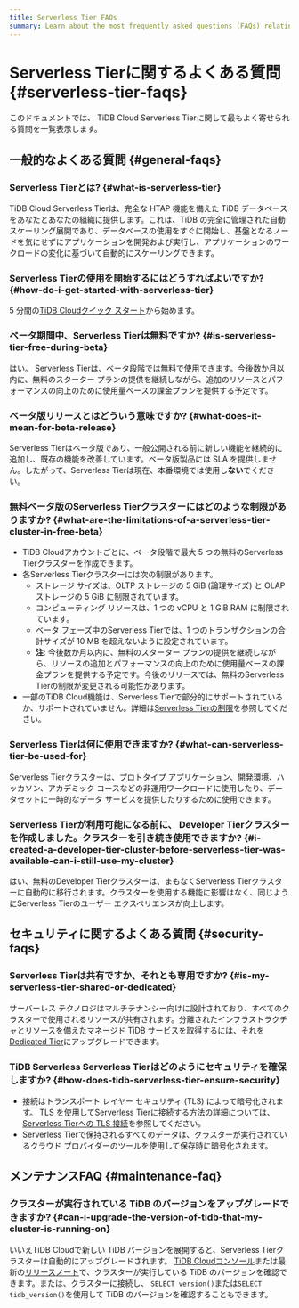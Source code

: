 ```yaml
---
title: Serverless Tier FAQs
summary: Learn about the most frequently asked questions (FAQs) relating to TiDB Cloud Serverless Tier.
---
```


# Serverless Tierに関するよくある質問 {#serverless-tier-faqs}

<!-- markdownlint-disable MD026 -->

このドキュメントでは、 TiDB Cloud Serverless Tierに関して最もよく寄せられる質問を一覧表示します。

## 一般的なよくある質問 {#general-faqs}

### Serverless Tierとは? {#what-is-serverless-tier}

TiDB Cloud Serverless Tierは、完全な HTAP 機能を備えた TiDB データベースをあなたとあなたの組織に提供します。これは、TiDB の完全に管理された自動スケーリング展開であり、データベースの使用をすぐに開始し、基盤となるノードを気にせずにアプリケーションを開発および実行し、アプリケーションのワークロードの変化に基づいて自動的にスケーリングできます。

### Serverless Tierの使用を開始するにはどうすればよいですか? {#how-do-i-get-started-with-serverless-tier}

5 分間の[TiDB Cloudクイック スタート](/tidb-cloud/tidb-cloud-quickstart.md)から始めます。

### ベータ期間中、Serverless Tierは無料ですか? {#is-serverless-tier-free-during-beta}

はい。 Serverless Tierは、ベータ段階では無料で使用できます。今後数か月以内に、無料のスターター プランの提供を継続しながら、追加のリソースとパフォーマンスの向上のために使用量ベースの課金プランを提供する予定です。

### ベータ版リリースとはどういう意味ですか? {#what-does-it-mean-for-beta-release}

Serverless Tierはベータ版であり、一般公開される前に新しい機能を継続的に追加し、既存の機能を改善しています。ベータ版製品には SLA を提供しません。したがって、Serverless Tierは現在、本番環境では使用し**ない**でください。

### 無料ベータ版のServerless Tierクラスターにはどのような制限がありますか? {#what-are-the-limitations-of-a-serverless-tier-cluster-in-free-beta}

-   TiDB Cloudアカウントごとに、ベータ段階で最大 5 つの無料のServerless Tierクラスターを作成できます。
-   各Serverless Tierクラスターには次の制限があります。
    -   ストレージ サイズは、OLTP ストレージの 5 GiB (論理サイズ) と OLAP ストレージの 5 GiB に制限されています。
    -   コンピューティング リソースは、1 つの vCPU と 1 GiB RAM に制限されています。
    -   ベータ フェーズ中のServerless Tierでは、1 つのトランザクションの合計サイズが 10 MB を超えないように設定されています。
    -   **注**: 今後数か月以内に、無料のスターター プランの提供を継続しながら、リソースの追加とパフォーマンスの向上のために使用量ベースの課金プランを提供する予定です。今後のリリースでは、無料のServerless Tierの制限が変更される可能性があります。
-   一部のTiDB Cloud機能は、Serverless Tierで部分的にサポートされているか、サポートされていません。詳細は[Serverless Tierの制限](/tidb-cloud/serverless-tier-limitations.md)を参照してください。

### Serverless Tierは何に使用できますか? {#what-can-serverless-tier-be-used-for}

Serverless Tierクラスターは、プロトタイプ アプリケーション、開発環境、ハッカソン、アカデミック コースなどの非運用ワークロードに使用したり、データセットに一時的なデータ サービスを提供したりするために使用できます。

### Serverless Tierが利用可能になる前に、 Developer Tierクラスターを作成しました。クラスターを引き続き使用できますか? {#i-created-a-developer-tier-cluster-before-serverless-tier-was-available-can-i-still-use-my-cluster}

はい、無料のDeveloper Tierクラスターは、まもなくServerless Tierクラスターに自動的に移行されます。クラスターを使用する機能に影響はなく、同じようにServerless Tierのユーザー エクスペリエンスが向上します。

## セキュリティに関するよくある質問 {#security-faqs}

### Serverless Tierは共有ですか、それとも専用ですか? {#is-my-serverless-tier-shared-or-dedicated}

サーバーレス テクノロジはマルチテナンシー向けに設計されており、すべてのクラスターで使用されるリソースが共有されます。分離されたインフラストラクチャとリソースを備えたマネージド TiDB サービスを取得するには、それを[Dedicated Tier](/tidb-cloud/select-cluster-tier.md#dedicated-tier)にアップグレードできます。

### TiDB Serverless Serverless Tierはどのようにセキュリティを確保しますか? {#how-does-tidb-serverless-tier-ensure-security}

-   接続はトランスポート レイヤー セキュリティ (TLS) によって暗号化されます。 TLS を使用してServerless Tierに接続する方法の詳細については、 [Serverless Tierへの TLS 接続](/tidb-cloud/secure-connections-to-serverless-tier-clusters.md)を参照してください。
-   Serverless Tierで保持されるすべてのデータは、クラスターが実行されているクラウド プロバイダーのツールを使用して保存時に暗号化されます。

## メンテナンスFAQ {#maintenance-faq}

### クラスターが実行されている TiDB のバージョンをアップグレードできますか? {#can-i-upgrade-the-version-of-tidb-that-my-cluster-is-running-on}

いいえTiDB Cloudで新しい TiDB バージョンを展開すると、Serverless Tierクラスターは自動的にアップグレードされます。 [TiDB Cloudコンソール](https://tidbcloud.com/console/clusters)または最新の[リリースノート](https://docs.pingcap.com/tidbcloud/tidb-cloud-release-notes)で、クラスターが実行している TiDB のバージョンを確認できます。または、クラスターに接続し、 `SELECT version()`または`SELECT tidb_version()`を使用して TiDB のバージョンを確認することもできます。
